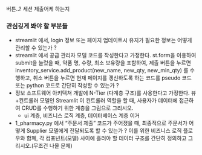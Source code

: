 버튼..? 세션 제출어케 하는지
### 관심깊게 봐야 할 부분들

- streamlit 에서, login 정보 또는 페이지 업데이트시 유지가 필요한 정보는 어떻게 관리할 수 있는가 ?
- streamlit 에서 공급 관리자 모델 코드를 작성한다고 가정한다. st.form을 이용하여 submit을 눌렀을 때, 약품 명, 수량, 최소 보유량을 포함하여, 제출 버튼을 누르면 inventory_service.add_product(new_name, new_qty, new_min_qty) 를 수행하고, 취소 버튼을 누르면 현재 페이지를 갱신하도록 하는 코드를 pseudo 코드 또는 python 코드로 간단히 작성할 수 있는가 ?
- 정보 소프트웨어 아키텍쳐 개발에 N-Tier (다계층 구조)를 사용한다고 가정한다. 뷰+컨트롤러 모델인 Streamlit 이 컨트롤러 역할을 할 때, 사용자가 데이터에 접근하여 CRUD를 수행하기 위한 계층을 그림으로 그리시오.
	- ui 계층, 비즈니스 로직 계층, 데이터베이스 계층 이거
- 1_pharmacy.py 에서 “주문서 제출” 코드가 주어졌을 때, 최종적으로 주문서가 어떻게 Supplier 모델에게 전달되도록 할 수 있는가 ? 이를 위한 비즈니스 로직 플로우와 함께, 각 컴포넌트(모델) 사이에 흘러야 할 데이터 구조를 간단히 정의하고 그리시오.(무조건 나올 문제)

